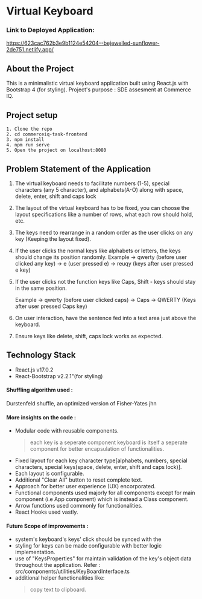# Virtual Keyboard

### Link to Deployed Application:
https://623cac762b3e9b1124e54204--bejewelled-sunflower-2de751.netlify.app/

## About the Project
This is a minimalistic virtual keyboard application built using React.js with Bootstrap 4 (for styling).
Project's purpose : SDE assesment at Commerce IQ.

## Project setup

```
1. Clone the repo
2. cd commerceiq-task-frontend
3. npm install
4. npm run serve
5. Open the project on localhost:8080
```

## Problem Statement of the Application

1. The virtual keyboard needs to facilitate numbers (1-5), special characters (any 5 character), and alphabets(A-O) along with space, delete, enter, shift and caps lock

2. The layout of the virtual keyboard has to be fixed, you can choose the layout specifications like a number of rows, what each row should hold, etc.

3. The keys need to rearrange in a random order as the user clicks on any key (Keeping the layout fixed).

4. If the user clicks the normal keys like alphabets or letters, the keys should change its position randomly.
Example → qwerty (before user clicked any key) → e (user pressed e) →  reuqy (keys after user pressed e key)

5. If the user clicks not the function keys like Caps, Shift - keys should stay in the same position.

    Example → qwerty (before user clicked caps) → Caps → QWERTY (Keys after user pressed Caps key)

6. On user interaction, have the sentence fed into a text area just above the keyboard.

7. Ensure keys like delete, shift, caps lock works as expected.


## Technology Stack

- React.js v17.0.2
- React-Bootstrap v2.2.1"(for styling)

#### Shuffling algorithm used :
Durstenfeld shuffle, an optimized version of Fisher-Yates jhn

#### More insights on the code :
- Modular code with reusable components.
    > each key is a seperate component
    > keyboard is itself a seperate component for better encapsulation of functionalities.
    > 
- Fixed layout for each key character type[alphabets, numbers, special characters, special keys(space, delete, enter, shift and caps lock)].
- Each layout is configurable.
- Additional "Clear All" button to reset complete text.
- Approach for better user experience (UX) encorporated.
- Functional components used majorly for all components except for main component (i.e App component) which is instead a Class component.
- Arrow functions used commonly for functionalities.
- React Hooks used vastly.


#### Future Scope of improvements : 
- system's keyboard's keys' click should be synced with the 
- styling for keys can be made configurable with better logic implementation.
- use of "KeysProperties" for maintain validation of the key's object data throughout the application. Refer : src/components/utilities/KeyBoardInterface.ts
- additional helper functionalities like:   
    > copy text to clipboard.